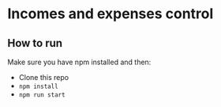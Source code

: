 # Incomes and expenses control

## How to run

Make sure you have npm installed and then:
- Clone this repo
- ```npm install```
- ```npm run start```